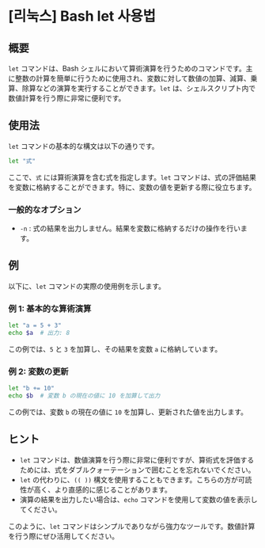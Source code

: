 # [리눅스] Bash let 사용법

## 概要
`let` コマンドは、Bash シェルにおいて算術演算を行うためのコマンドです。主に整数の計算を簡単に行うために使用され、変数に対して数値の加算、減算、乗算、除算などの演算を実行することができます。`let` は、シェルスクリプト内で数値計算を行う際に非常に便利です。

## 使用法
`let` コマンドの基本的な構文は以下の通りです。

```bash
let "式"
```

ここで、`式` には算術演算を含む式を指定します。`let` コマンドは、式の評価結果を変数に格納することができます。特に、変数の値を更新する際に役立ちます。

### 一般的なオプション
- `-n` : 式の結果を出力しません。結果を変数に格納するだけの操作を行います。

## 例
以下に、`let` コマンドの実際の使用例を示します。

### 例 1: 基本的な算術演算
```bash
let "a = 5 + 3"
echo $a  # 出力: 8
```
この例では、`5` と `3` を加算し、その結果を変数 `a` に格納しています。

### 例 2: 変数の更新
```bash
let "b += 10"
echo $b  # 変数 b の現在の値に 10 を加算して出力
```
この例では、変数 `b` の現在の値に `10` を加算し、更新された値を出力します。

## ヒント
- `let` コマンドは、数値演算を行う際に非常に便利ですが、算術式を評価するためには、式をダブルクォーテーションで囲むことを忘れないでください。
- `let` の代わりに、`(( ))` 構文を使用することもできます。こちらの方が可読性が高く、より直感的に感じることがあります。
- 演算の結果を出力したい場合は、`echo` コマンドを使用して変数の値を表示してください。

このように、`let` コマンドはシンプルでありながら強力なツールです。数値計算を行う際にぜひ活用してください。